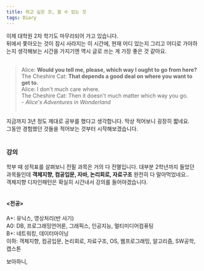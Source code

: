 ```yaml
---
title: 하고 싶은 것, 할 수 있는 것
tags: Diary
---
```


<!--more-->

이제 대학원 2차 학기도 마무리되어 가고 있습니다. <Br>
뒤에서 쫓아오는 것이 잠시 사라지는 이 시간에, 현재 어디 있는지 그리고 어디로 가야하는지 생각해보는 시간을 가지기엔 역시 글로 쓰는 게 가장 좋은 것 같아요. <br><Br>

> Alice: **Would you tell me, please, which way I ought to go from here?** <br>
> The Cheshire Cat: **That depends a good deal on where you want to get to.** <br>
> Alice: I don't much care where. <br>
> The Cheshire Cat: Then it doesn't much matter which way you go. <br>
> \- *Alice's Adventures in Wonderland*
<br><br>

지금까지 3년 정도 제대로 공부를 했다고 생각합니다. 막상 적어보니 굉장히 짧네요. <br>
그동안 경험했던 것들을 적어보는 것부터 시작해보겠습니다. <br><br>

### 강의
학부 때 성적표를 살펴보니 전필 과목은 거의 다 전멸입니다. 대부분 2학년까지 들었던 과목들인데
**객체지향, 컴공입문, 자바, 논리회로, 자료구조** 완전히 다 말아먹었네요.. <br>
객체지향 디자인패턴은 확실히 시간내서 강의를 들어야겠습니다. <Br><br>

#### <전공>
A+: 유닉스, 영상처리(반 사기) <Br>
A0: DB, 프로그래밍언어론, 그래픽스, 인공지능, 멀티미디어컴퓨팅 <br>
B+: 네트워킹, 데이터마이닝 <br>
이하: 객체지향, 컴공입문, 논리회로, 자료구조, OS, 웹프로그래밍, 알고리즘, SW공학, 캡스톤 <br>

보아하니,
